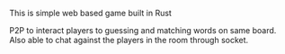 This is simple web based game built in Rust

P2P to interact players to guessing and matching words on same board.
Also able to chat against the players in the room through socket.
